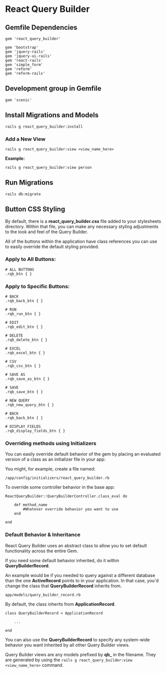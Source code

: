 # React Query Builder

## Gemfile Dependencies
```
gem 'react_query_builder'

gem 'bootstrap'
gem 'jquery-rails'
gem 'jquery-ui-rails'
gem 'react-rails'
gem 'simple_form'
gem 'reform'
gem 'reform-rails'
```

## Development group in Gemfile
```
gem 'scenic'
```

## Install Migrations and Models
```
rails g react_query_builder:install
```


### Add a New View
```
rails g react_query_builder:view <view_name_here>
```

**Example:**
```
rails g react_query_builder:view person
```



## Run Migrations
`rails db:migrate`



## Button CSS Styling

By default, there is a **react_query_builder.css** file added to your stylesheets directory.  Within that file, you can make any necessary styling adjustments to the look and feel of the Query Builder.

All of the buttons within the application have class references you can use to easily override the default styling provided.

### Apply to All Buttons:
```
# ALL BUTTONS
.rqb_btn { }
```

### Apply to Specific Buttons:
```
# BACK
.rqb_back_btn { }

# RUN
.rqb_run_btn { }

# EDIT
.rqb_edit_btn { }

# DELETE
.rqb_delete_btn { }

# EXCEL
.rqb_excel_btn { }

# CSV 
.rqb_csv_btn { }

# SAVE AS
.rqb_save_as_btn { }

# SAVE
.rqb_save_btn { }

# NEW QUERY
.rqb_new_query_btn { }

# BACK
.rqb_back_btn { }

# DISPLAY FIELDS
.rqb_display_fields_btn { }

```

### Overriding methods using Initializers

You can easily override default behavior of the gem by placing an evaluated version of a class as an initializer file in your app:


You might, for example, create a file named:

`/app/config/initializers/react_query_builder.rb`

To override some controller behavior in the base app:

```
ReactQueryBuilder::QueryBuilderController.class_eval do

	def method_name
		#Whatever override behavior you want to use
	end

end
```

### Default Behavior & Inheritance

React Query Builder uses an abstract class to allow you to set default functionality across the entire Gem.

If you need some default behavior inherited, do it within **QueryBuilderRecord**.  

An example would be if you needed to query against a different database than the one **ActiveRecord** points to in your application.   In that case, you'd change the class that **QueryBuilderRecord** inherits from.

```
app/models/query_builder_record.rb
```

By default, the class inherits from **ApplicationRecord**.

```
class QueryBuilderRecord < ApplicationRecord

	...

end
```

You can also use the **QueryBuilderRecord** to specify any system-wide behavior you want inherited by all other Query Builder views.  

Query Builder views are any models prefixed by **qb_** in the filename.  They are generated by using the `rails g react_query_builder:view <view_name_here>` command.


